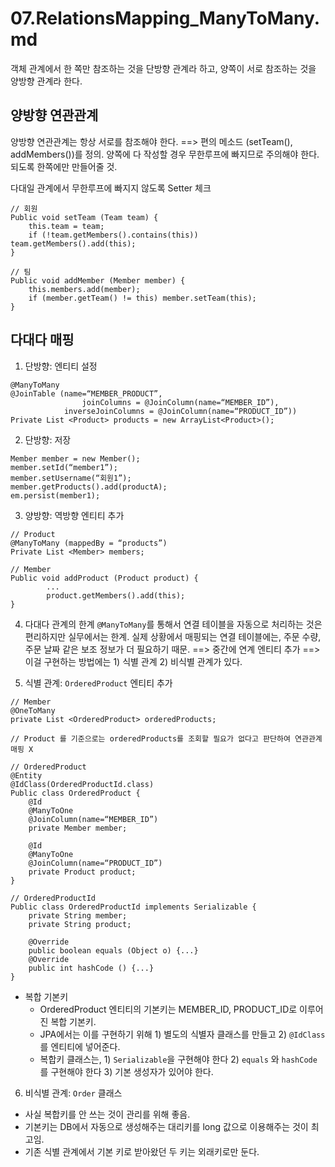 # 07.RelationsMapping_ManyToMany.md
객체 관계에서 한 쪽만 참조하는 것을 단방향 관계라 하고, 양쪽이 서로 참조하는 것을 양방향 관계라 한다.

## 양방향 연관관계
양방향 연관관계는 항상 서로를 참조해야 한다.
==> 편의 메소드 (setTeam(), addMembers())를 정의. 양쪽에 다 작성할 경우 무한루프에 빠지므로 주의해야 한다. 되도록 한쪽에만 만들어줄 것.

다대일 관계에서 무한루프에 빠지지 않도록 Setter 체크
```
// 회원
Public void setTeam (Team team) {
	this.team = team;
	if (!team.getMembers().contains(this)) team.getMembers().add(this);
}

// 팀
Public void addMember (Member member) {
	this.members.add(member);
	if (member.getTeam() != this) member.setTeam(this);
}
```

## 다대다 매핑
1. 단방향: 엔티티 설정
```
@ManyToMany
@JoinTable (name=“MEMBER_PRODUCT”, 
				joinColumns = @JoinColumn(name=“MEMBER_ID”),
			inverseJoinColumns = @JoinColumn(name=“PRODUCT_ID”))
Private List <Product> products = new ArrayList<Product>();
```

2. 단방향: 저장
```
Member member = new Member();
member.setId(“member1”);
member.setUsername(“회원1”);
member.getProducts().add(productA);
em.persist(member1);
```

3. 양방향: 역방향 엔티티 추가
```
// Product
@ManyToMany (mappedBy = “products”)
Private List <Member> members;

// Member
Public void addProduct (Product product) {
		...
		product.getMembers().add(this);
}
```

4. 다대다 관계의 한계
`@ManyToMany`를 통해서 연결 테이블을 자동으로 처리하는 것은 편리하지만 실무에서는 한계.
실제 상황에서 매핑되는 연결 테이블에는, 주문 수량, 주문 날짜 같은 보조 정보가 더 필요하기 때문.
==> 중간에 연계 엔티티 추가
==> 이걸 구현하는 방법에는 1) 식별 관계 2) 비식별 관계가 있다.

5. 식별 관계: `OrderedProduct` 엔티티 추가
```
// Member
@OneToMany
private List <OrderedProduct> orderedProducts;

// Product 를 기준으로는 orderedProducts를 조회할 필요가 없다고 판단하여 연관관계 매핑 X

// OrderedProduct
@Entity
@IdClass(OrderedProductId.class)
Public class OrderedProduct {
	@Id
	@ManyToOne
	@JoinColumn(name=“MEMBER_ID”)
	private Member member;

	@Id
	@ManyToOne
	@JoinColumn(name=“PRODUCT_ID”)
	private Product product;
}

// OrderedProductId
Public class OrderedProductId implements Serializable {
	private String member;
	private String product;

	@Override
	public boolean equals (Object o) {...}
	@Override
	public int hashCode () {...}
}
```

* 복합 기본키
	- OrderedProduct 엔티티의 기본키는 MEMBER_ID, PRODUCT_ID로 이루어진 복합 기본키.
	- JPA에서는 이를 구현하기 위해 1) 별도의 식별자 클래스를 만들고 2) `@IdClass`를 엔티티에 넣어준다.
	- 복합키 클래스는, 1) `Serializable`을 구현해야 한다 2) `equals` 와 `hashCode` 를 구현해야 한다 3) 기본 생성자가 있어야 한다.

6. 비식별 관계:  `Order` 클래스
* 사실 복합키를 안 쓰는 것이 관리를 위해 좋음.
* 기본키는 DB에서 자동으로 생성해주는 대리키를 long 값으로 이용해주는 것이 최고임.
* 기존 식별 관계에서 기본 키로 받아왔던 두 키는 외래키로만 둔다.